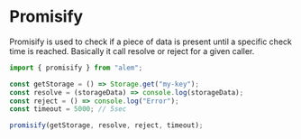 # Promisify

Promisify is used to check if a piece of data is present until a specific check time is reached. Basically it call resolve or reject for a given caller.

```ts
import { promisify } from "alem";

const getStorage = () => Storage.get("my-key");
const resolve = (storageData) => console.log(storageData);
const reject = () => console.log("Error");
const timeout = 5000; // 5sec

promisify(getStorage, resolve, reject, timeout);
```
